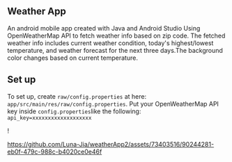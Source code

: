 ## Weather App 
 An android mobile app created with Java and Android Studio Using OpenWeatherMap API to fetch weather info based on zip code. The fetched weather info includes current weather condition, today's highest/lowest temperature, and weather forecast for the next three days.The background color changes based on current temperature.

## Set up 
To set up, create ```raw/config.properties``` at here: 
```app/src/main/res/raw/config.properties```. Put your OpenWeatherMap API key inside ```config.properties```like the following:  ```api_key=xxxxxxxxxxxxxxxxxxx```

!


https://github.com/Luna-Jia/weatherApp2/assets/73403516/90244281-eb0f-479c-988c-b4020ce0e46f

